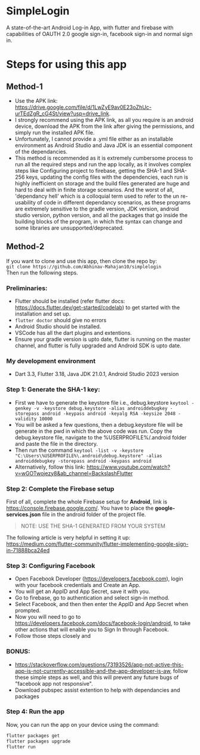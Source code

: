 # SimpleLogin

A state-of-the-art Android Log-in App, with flutter and firebase with capabilities of OAUTH 2.0 google sign-in, facebook sign-in and normal sign in.

# Steps for using this app

## Method-1

- Use the APK link: https://drive.google.com/file/d/1LwZyE9av0E23oZhUc-urTEdZgR_cG4St/view?usp=drive_link.
- I strongly recommend using the APK link, as all you require is an android device, download the APK from the link after giving the permissions, and simply run the installed APK file.
- Unfortunately, I cannot provide a .yml file either as an installable environment as Android Studio and Java JDK is an essential component of the dependancies.
- This method is recommended as it is extremely cumbersome process to run all the required steps and run the app locally, as it involves complex steps like Configuring project to firebase, getting the SHA-1 and SHA-256 keys, updating the config files with the dependencies, each run is highly inefficient on storage and the build files generated are huge and hard to deal with in finite storage scenarios. And the worst of all, 'dependancy hell' which is a colloquial term used to refer to the un re-usability of code in different dependancy scenarios, as these programs are extremely sensitive to the gradle version, JDK version, android studio version, python version, and all the packages that go inside the building blocks of the program, in which the syntax can change and some libraries are unsupported/deprecated.

## Method-2

If you want to clone and use this app, then clone the repo by:  
`git clone https://github.com/Abhinav-Mahajan10/simplelogin`  
Then run the following steps.

### Preliminaries:

- Flutter should be installed (refer flutter docs: https://docs.flutter.dev/get-started/codelab) to get started with the installation and set up.
- `flutter doctor` should give no errors
- Android Studio should be installed.
- VSCode has all the dart plugins and extentions.
- Ensure your gradle version is upto date, flutter is running on the master channel, and flutter is fully upgraded and Android SDK is upto date.

### My development environment
- Dart 3.3, Flutter 3.18, Java JDK 21.0.1, Android Studio 2023 version

### Step 1: Generate the SHA-1 key:

- First we have to generate the keystore file i.e., debug.keystore
  `keytool -genkey -v -keystore debug.keystore -alias androiddebugkey -storepass android -keypass android -keyalg RSA -keysize 2048 -validity 10000`
- You will be asked a few questions, then a debug.keystore file will be generate in the pwd in which the above code was run. Copy the debug.keystore file, navigate to the %USERPROFILE%/.android folder and paste the file in the directory.
- Then run the command
  `keytool -list -v -keystore "C:\Users\%USERPROFILE%\.android\debug.keystore" -alias androiddebugkey -storepass android -keypass android`
- Alternatively, follow this link: https://www.youtube.com/watch?v=wGOTwojezy8&ab_channel=BackslashFlutter

### Step 2: Complete the Firebase setup

First of all, complete the whole Firebase setup for **Android**, link is https://console.firebase.google.com/. You have to place the **google-services.json** file in the android folder of the project file.

> NOTE: USE THE SHA-1 GENERATED FROM YOUR SYSTEM

The following article is very helpful in setting it up: https://medium.com/flutter-community/flutter-implementing-google-sign-in-71888bca24ed

### Step 3: Configuring Facebook

- Open Facebook Developer (https://developers.facebook.com), login with your facebook credentials and Create an App.
- You will get an AppID and App Secret, save it with you.
- Go to firebase, go to authentication and select sign-in method.
- Select Facebook, and then then enter the AppID and App Secret when prompted.
- Now you will need to go to https://developers.facebook.com/docs/facebook-login/android, to take other actions that will enable you to Sign In through Facebook.
- Follow those steps closely and

### BONUS:

- https://stackoverflow.com/questions/73193526/app-not-active-this-app-is-not-currently-accessible-and-the-app-developer-is-aw, follow these simple steps as well, and this will prevent any future bugs of "facebook app not responsive".
- Download pubspec assist extention to help with dependancies and packages

### Step 4: Run the app

Now, you can run the app on your device using the command:

```bash
flutter packages get
flutter packages upgrade
flutter run
```
